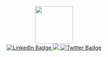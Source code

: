 <div id="header" align="center">
  <img src="https://media.giphy.com/media/LaVp0AyqR5bGsC5Cbm/giphy.gif" width="100"/>
</div>

<div id="badges" align="center">
  
  <a href="https://www.linkedin.com/in/piotr-waluszek-3371b2262/">
    <img src="https://img.shields.io/badge/LinkedIn-blue?style=for-the-badge&logo=linkedin&logoColor=white" alt="LinkedIn Badge"/>
  </a>
  
  <a href="https://www.credly.com/users/piotr-waluszek/badges">
  <img src="https://camo.githubusercontent.com/15d08de27568e4eb390b4be947a292954b8372f81b196ee3f1f8bfca16f8a663/68747470733a2f2f696d672e736869656c64732e696f2f7374617469632f76313f7374796c653d666f722d7468652d6261646765266d6573736167653d437265646c7926636f6c6f723d464636423030266c6f676f3d437265646c79266c6f676f436f6c6f723d464646464646266c6162656c3d"/>
  </a>
  
  <a href="https://twitter.com/peterwalus">
    <img src="https://img.shields.io/badge/Twitter-blue?style=for-the-badge&logo=twitter&logoColor=white" alt="Twitter Badge"/>
  </a>
  
</div>

